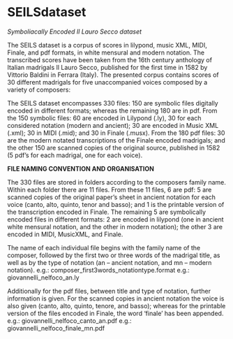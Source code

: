 # SEILSdataset
*Symboliacally Encoded Il Lauro Secco dataset*

The SEILS dataset is a corpus of scores in lilypond, music XML, MIDI, Finale, and pdf formats, in white mensural and modern notation. 
The transcribed scores have been taken from the 16th century anthology of Italian madrigals Il Lauro Secco, published for the first time in 1582 by Vittorio Baldini in Ferrara (Italy). The presented corpus contains scores of 30 different madrigals for five unaccompanied voices composed by a variety of composers: 

The SEILS dataset encompasses 330 files: 150 are symbolic files digitally encoded in different formats; whereas the remaining 180 are in pdf. From the 150 symbolic files: 60 are encoded in Lilypond (.ly), 30 for each considered notation (modern and ancient); 30 are encoded in Music XML (.xml); 30 in MIDI (.mid); and 30 in Finale (.musx). From the 180 pdf files: 30 are the modern notated transcriptions of the Finale encoded madrigals; and the other 150 are scanned copies of the original source, published in 1582 (5 pdf’s for each madrigal, one for each voice).


**FILE NAMING CONVENTION AND ORGANISATION** 

The 330 files are stored in folders according to the composers family name. Within each folder there are 11 files. From these 11 files, 6 are pdf: 5 are scanned copies of the original paper’s sheet in ancient notation for each voice (canto, alto, quinto, tenor and basso); and 1 is the printable version of the transcription encoded in Finale. The remaining 5 are symbolically encoded files in different formats: 2 are encoded in lilypond (one in ancient white mensural notation, and the other in modern notation); the other 3 are encoded in MIDI, MusicXML, and Finale.

The name of each individual file begins with the family name of the composer, followed by the first two or three words of the madrigal title, as well as by the type of notation (an – ancient notation, and mn – modern notation). 
e.g.: composer_first3words_notationtype.format
e.g.: giovannelli_nelfoco_an.ly

Additionally for the pdf files, between title and type of notation, further information is given. For the scanned copies in ancient notation the voice is also given (canto, alto, quinto, tenore, and basso); whereas for the printable version of the files encoded in Finale, the word ‘finale’ has been appended. 
e.g.: giovannelli_nelfoco_canto_an.pdf
e.g.: giovannelli_nelfoco_finale_mn.pdf
